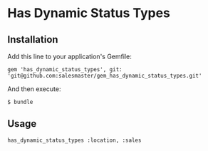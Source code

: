 # Has Dynamic Status Types

## Installation

Add this line to your application's Gemfile:

    gem 'has_dynamic_status_types', git: 'git@github.com:salesmaster/gem_has_dynamic_status_types.git'

And then execute:

    $ bundle

## Usage

    has_dynamic_status_types :location, :sales


